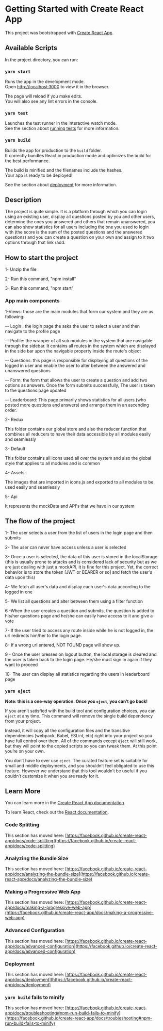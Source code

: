 # Getting Started with Create React App

This project was bootstrapped with [Create React App](https://github.com/facebook/create-react-app).

## Available Scripts

In the project directory, you can run:

### `yarn start`

Runs the app in the development mode.\
Open [http://localhost:3000](http://localhost:3000) to view it in the browser.

The page will reload if you make edits.\
You will also see any lint errors in the console.

### `yarn test`

Launches the test runner in the interactive watch mode.\
See the section about [running tests](https://facebook.github.io/create-react-app/docs/running-tests) for more information.

### `yarn build`

Builds the app for production to the `build` folder.\
It correctly bundles React in production mode and optimizes the build for the best performance.

The build is minified and the filenames include the hashes.\
Your app is ready to be deployed!

See the section about [deployment](https://facebook.github.io/create-react-app/docs/deployment) for more information.

## Description

The project is quite simple. It is a platform through which you can login using an existing user, display
all questions posted by you and other users, determine the ones you answered and others that remain unanswered, you can also show statistics for all users including the one you used to login with (the score is the sum of the posted questions and the answered questions) and you can create a question on your own and assign to it two options through that link /add.

## How to start the project

1- Unzip the file

2- Run this command, "npm install"

3- Run this command, "npm start"

### App main components

1-Views: those are the main modules that form our system and they are as following:

-- Login : the login page the asks the user to select a user and then navigate to the profile
page

-- Profile: the wrapper of all sub modules in the system that are navigable through the
sidebar. It contains all routes in the system which are displayed in the side bar upon the
navigable property inside the route's object

-- Questions: this page is responsible for displaying all questions of the logged in user
and enable the user to alter between the answered and unanswered questions

-- Form: the form that allows the user to create a question and add two options as answers. Once the
form submits successfully, The user is taken to the questions page updated

-- Leaderboard: This page primarily shows statistics for all users (who posted more questions and answers)
and arrange them in an ascending order.

2- Redux

This folder contains our global store and also the reducer function that combines all reducers to have
their data accessible by all modules easily and seamlessly

3- Default

This folder contains all icons used all over the system and also the global style that applies
to all modules and is common

4- Assets:

The images that are imported in icons.js and exported to all modules to be used easily and
seamlessly

5- Api

It represents the mockData and API's that we have in our system

## The flow of the project

1- The user selects a user from the list of users in the login page and then submits

2- The user can never have access unless a user is selected

3- Once a user is selected, the data of this user is stored in the localStorage (this is usually prone to attacks and is considered lack of security but as we are just dealing with just a mockAPI, it is fine for this project. Yet, the correct behavior is to store the token [JWT or BEARER or so] and fetch the user's data upon this)

4- We fetch all user's data and display each user's data according to the logged in one

5- We list all questions and alter between them using a filter function

6 -When the user creates a question and submits, the question is added to his/her questions page and he/she
can easily have access to it and give a vote

7- If the user tried to access any route inside while he is not logged in, the url redirects him/her to the
login page.

8- If a wrong url entered, NOT FOUND page will show up.

9 - Once the user presses on logout button, the local storage is cleared and the user is taken back to the
login page. He/she must sign in again if they want to proceed

10- The user can display all statistics regarding the users in leaderboard page

### `yarn eject`

**Note: this is a one-way operation. Once you `eject`, you can’t go back!**

If you aren’t satisfied with the build tool and configuration choices, you can `eject` at any time. This command will remove the single build dependency from your project.

Instead, it will copy all the configuration files and the transitive dependencies (webpack, Babel, ESLint, etc) right into your project so you have full control over them. All of the commands except `eject` will still work, but they will point to the copied scripts so you can tweak them. At this point you’re on your own.

You don’t have to ever use `eject`. The curated feature set is suitable for small and middle deployments, and you shouldn’t feel obligated to use this feature. However we understand that this tool wouldn’t be useful if you couldn’t customize it when you are ready for it.

## Learn More

You can learn more in the [Create React App documentation](https://facebook.github.io/create-react-app/docs/getting-started).

To learn React, check out the [React documentation](https://reactjs.org/).

### Code Splitting

This section has moved here: [https://facebook.github.io/create-react-app/docs/code-splitting](https://facebook.github.io/create-react-app/docs/code-splitting)

### Analyzing the Bundle Size

This section has moved here: [https://facebook.github.io/create-react-app/docs/analyzing-the-bundle-size](https://facebook.github.io/create-react-app/docs/analyzing-the-bundle-size)

### Making a Progressive Web App

This section has moved here: [https://facebook.github.io/create-react-app/docs/making-a-progressive-web-app](https://facebook.github.io/create-react-app/docs/making-a-progressive-web-app)

### Advanced Configuration

This section has moved here: [https://facebook.github.io/create-react-app/docs/advanced-configuration](https://facebook.github.io/create-react-app/docs/advanced-configuration)

### Deployment

This section has moved here: [https://facebook.github.io/create-react-app/docs/deployment](https://facebook.github.io/create-react-app/docs/deployment)

### `yarn build` fails to minify

This section has moved here: [https://facebook.github.io/create-react-app/docs/troubleshooting#npm-run-build-fails-to-minify](https://facebook.github.io/create-react-app/docs/troubleshooting#npm-run-build-fails-to-minify)
